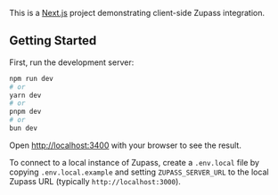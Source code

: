 This is a [Next.js](https://nextjs.org/) project demonstrating client-side Zupass integration.

## Getting Started

First, run the development server:

```bash
npm run dev
# or
yarn dev
# or
pnpm dev
# or
bun dev
```

Open [http://localhost:3400](http://localhost:3400) with your browser to see the result.

To connect to a local instance of Zupass, create a `.env.local` file by copying `.env.local.example` and setting `ZUPASS_SERVER_URL` to the local Zupass URL (typically `http://localhost:3000`).

